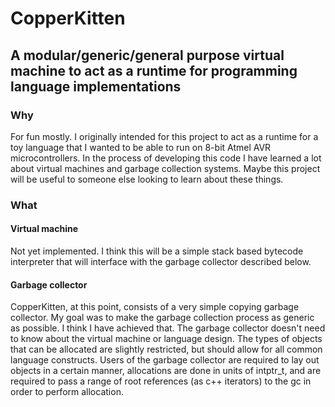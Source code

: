 
# CopperKitten

## A modular/generic/general purpose virtual machine to act as a runtime for programming language implementations

### Why

For fun mostly. I originally intended for this project to act as a runtime for a toy language that I wanted to be able to run on 8-bit Atmel AVR microcontrollers. In the process of developing this code I have learned a lot about virtual machines and garbage collection systems. Maybe this project will be useful to someone else looking to learn about these things.

### What

#### Virtual machine

Not yet implemented. I think this will be a simple stack based bytecode interpreter that will interface with the garbage collector described below.

#### Garbage collector

CopperKitten, at this point, consists of a very simple copying garbage collector. My goal was to make the garbage collection process as generic as possible. I think I have achieved that. The garbage collector doesn't need to know about the virtual machine or language design. The types of objects that can be allocated are slightly restricted, but should allow for all common language constructs. Users of the garbage collector are required to lay out objects in a certain manner, allocations are done in units of intptr\_t, and are required to pass a range of root references (as c++ iterators) to the gc in order to perform allocation.























